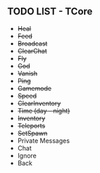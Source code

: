 ## TODO LIST - TCore

* <s>Heal</s>
* <s>Feed</s>
* <s>Broadcast</s>
* <s>ClearChat</s>
* <s>Fly</s>
* <s>God</s>
* <s>Vanish</s>
* <s>Ping</s>
* <s>Gamemode</s>
* <s>Speed</s>
* <s>ClearInventory</s>
* <s>Time (day - night)</s>
* <s>Inventory</s>
* <s>Teleports</s>
* <s>SetSpawn</s>
* Private Messages
* Chat
* Ignore
* Back